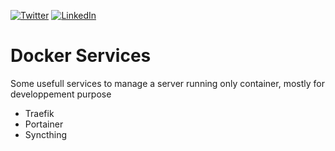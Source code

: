 [![Twitter](https://img.shields.io/badge/Twitter-%40jeckel4-blue.svg)](https://twitter.com/jeckel4) [![LinkedIn](https://img.shields.io/badge/LinkedIn-Julien%20Mercier-blue.svg)](https://www.linkedin.com/in/jeckel/)

# Docker Services
Some usefull services to manage a server running only container, mostly for developpement purpose

- Traefik
- Portainer
- Syncthing
